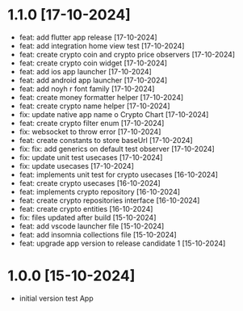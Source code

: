 # 1.1.0 [17-10-2024]
* feat: add flutter app release [17-10-2024]
* feat: add integration home view test [17-10-2024]
* feat: create crypto coin and crypto price observers [17-10-2024]
* feat: create crypto coin widget [17-10-2024]
* feat: add ios app launcher [17-10-2024]
* feat: add android app launcher [17-10-2024]
* feat: add noyh r font family [17-10-2024]
* feat: create money formatter helper [17-10-2024]
* feat: create crypto name helper [17-10-2024]
* fix: update native app name o Crypto Chart [17-10-2024]
* feat: create crypto filter enum [17-10-2024]
* fix: websocket to throw error [17-10-2024]
* feat: create constants to store baseUrl [17-10-2024]
* fix: fix: add generics on default test observer [17-10-2024]
* fix: update unit test usecases [17-10-2024]
* fix: update usecases [17-10-2024]
* feat: implements unit test for crypto usecases [16-10-2024]
* feat: create crypto usecases [16-10-2024]
* feat: implements crypto repository [16-10-2024]
* feat: create crypto repositories interface [16-10-2024]
* feat: create crypto entities [16-10-2024]
* fix: files updated after build [15-10-2024]
* feat: add vscode launcher file [15-10-2024]
* feat: add insomnia collections file [15-10-2024]
* feat: upgrade app version to release candidate 1 [15-10-2024]

# 1.0.0 [15-10-2024]
* initial version test App